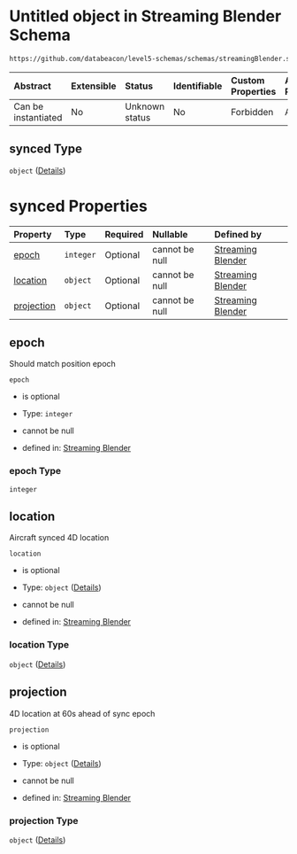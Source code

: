 # Untitled object in Streaming Blender Schema

```txt
https://github.com/databeacon/level5-schemas/schemas/streamingBlender.schema.json#/properties/flights/properties/synced
```



| Abstract            | Extensible | Status         | Identifiable | Custom Properties | Additional Properties | Access Restrictions | Defined In                                                                                      |
| :------------------ | :--------- | :------------- | :----------- | :---------------- | :-------------------- | :------------------ | :---------------------------------------------------------------------------------------------- |
| Can be instantiated | No         | Unknown status | No           | Forbidden         | Allowed               | none                | [streamingBlender.schema.json\*](../../out/streamingBlender.schema.json "open original schema") |

## synced Type

`object` ([Details](streamingblender-properties-flights-properties-synced.md))

# synced Properties

| Property                  | Type      | Required | Nullable       | Defined by                                                                                                                                                                                                                                          |
| :------------------------ | :-------- | :------- | :------------- | :-------------------------------------------------------------------------------------------------------------------------------------------------------------------------------------------------------------------------------------------------- |
| [epoch](#epoch)           | `integer` | Optional | cannot be null | [Streaming Blender](streamingblender-properties-flights-properties-synced-properties-epoch.md "https://github.com/databeacon/level5-schemas/schemas/streamingBlender.schema.json#/properties/flights/properties/synced/properties/epoch")           |
| [location](#location)     | `object`  | Optional | cannot be null | [Streaming Blender](streamingblender-properties-flights-properties-synced-properties-location.md "https://github.com/databeacon/level5-schemas/schemas/streamingBlender.schema.json#/properties/flights/properties/synced/properties/location")     |
| [projection](#projection) | `object`  | Optional | cannot be null | [Streaming Blender](streamingblender-properties-flights-properties-synced-properties-projection.md "https://github.com/databeacon/level5-schemas/schemas/streamingBlender.schema.json#/properties/flights/properties/synced/properties/projection") |

## epoch

Should match position epoch

`epoch`

*   is optional

*   Type: `integer`

*   cannot be null

*   defined in: [Streaming Blender](streamingblender-properties-flights-properties-synced-properties-epoch.md "https://github.com/databeacon/level5-schemas/schemas/streamingBlender.schema.json#/properties/flights/properties/synced/properties/epoch")

### epoch Type

`integer`

## location

Aircraft synced 4D location

`location`

*   is optional

*   Type: `object` ([Details](streamingblender-properties-flights-properties-synced-properties-location.md))

*   cannot be null

*   defined in: [Streaming Blender](streamingblender-properties-flights-properties-synced-properties-location.md "https://github.com/databeacon/level5-schemas/schemas/streamingBlender.schema.json#/properties/flights/properties/synced/properties/location")

### location Type

`object` ([Details](streamingblender-properties-flights-properties-synced-properties-location.md))

## projection

4D location at 60s ahead of sync epoch

`projection`

*   is optional

*   Type: `object` ([Details](streamingblender-properties-flights-properties-synced-properties-projection.md))

*   cannot be null

*   defined in: [Streaming Blender](streamingblender-properties-flights-properties-synced-properties-projection.md "https://github.com/databeacon/level5-schemas/schemas/streamingBlender.schema.json#/properties/flights/properties/synced/properties/projection")

### projection Type

`object` ([Details](streamingblender-properties-flights-properties-synced-properties-projection.md))
